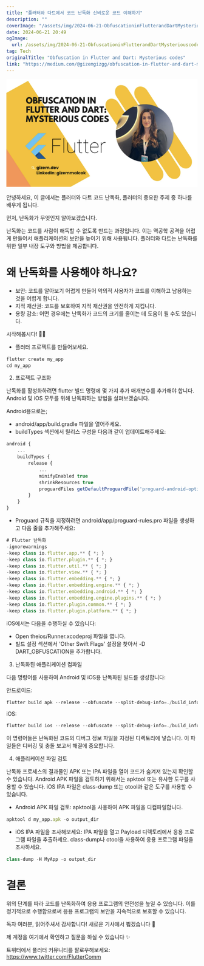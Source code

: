 ```yaml
---
title: "플러터와 다트에서 코드 난독화 신비로운 코드 이해하기"
description: ""
coverImage: "/assets/img/2024-06-21-ObfuscationinFlutterandDartMysteriouscodes_0.png"
date: 2024-06-21 20:49
ogImage: 
  url: /assets/img/2024-06-21-ObfuscationinFlutterandDartMysteriouscodes_0.png
tag: Tech
originalTitle: "Obfuscation in Flutter and Dart: Mysterious codes"
link: "https://medium.com/@gizemgizgg/obfuscation-in-flutter-and-dart-mysterious-codes-64d91f0fad10"
---
```



![image](/assets/img/2024-06-21-ObfuscationinFlutterandDartMysteriouscodes_0.png)

안녕하세요, 이 글에서는 플러터와 다트 코드 난독화, 플러터의 중요한 주제 중 하나를 배우게 됩니다.

먼저, 난독화가 무엇인지 알아보겠습니다.

난독화는 코드를 사람이 해독할 수 없도록 만드는 과정입니다. 이는 역공학 공격을 어렵게 만들어서 애플리케이션의 보안을 높이기 위해 사용됩니다. 플러터와 다트는 난독화를 위한 일부 내장 도구와 방법을 제공합니다.

<div class="content-ad"></div>

# 왜 난독화를 사용해야 하나요?

- 보안: 코드를 알아보기 어렵게 만들어 악의적 사용자가 코드를 이해하고 남용하는 것을 어렵게 합니다.
- 지적 재산권: 코드를 보호하여 지적 재산권을 안전하게 지킵니다.
- 용량 감소: 어떤 경우에는 난독화가 코드의 크기를 줄이는 데 도움이 될 수도 있습니다.

시작해봅시다! 🥷🏻

- 플러터 프로젝트를 만들어보세요.

<div class="content-ad"></div>


```js
flutter create my_app
cd my_app
```

2. 프로젝트 구조화

난독화를 활성화하려면 flutter 빌드 명령에 몇 가지 추가 매개변수를 추가해야 합니다. Android 및 iOS 모두를 위해 난독화하는 방법을 살펴보겠습니다.

Android용으로는;


<div class="content-ad"></div>

- android/app/build.gradle 파일을 열어주세요.
- buildTypes 섹션에서 릴리스 구성을 다음과 같이 업데이트해주세요:

```js
android {
    ...
    buildTypes {
        release {
            ...
            minifyEnabled true
            shrinkResources true
            proguardFiles getDefaultProguardFile('proguard-android-optimize.txt'), 'proguard-rules.pro'
        }
    }
}
```

- Proguard 규칙을 지정하려면 android/app/proguard-rules.pro 파일을 생성하고 다음 줄을 추가해주세요:

```js
# Flutter 난독화
-ignorewarnings
-keep class io.flutter.app.** { *; }
-keep class io.flutter.plugin.** { *; }
-keep class io.flutter.util.** { *; }
-keep class io.flutter.view.** { *; }
-keep class io.flutter.embedding.** { *; }
-keep class io.flutter.embedding.engine.** { *; }
-keep class io.flutter.embedding.android.** { *; }
-keep class io.flutter.embedding.engine.plugins.** { *; }
-keep class io.flutter.plugin.common.** { *; }
-keep class io.flutter.plugin.platform.** { *; }
```

<div class="content-ad"></div>

iOS에서는 다음을 수행하실 수 있습니다:

- Open theios/Runner.xcodeproj 파일을 엽니다.
- 빌드 설정 섹션에서 'Other Swift Flags' 설정을 찾아서 -D DART_OBFUSCATION을 추가합니다.

3. 난독화된 애플리케이션 컴파일

다음 명령어를 사용하여 Android 및 iOS용 난독화된 빌드를 생성합니다:

<div class="content-ad"></div>

안드로이드:

```js
flutter build apk --release --obfuscate --split-debug-info=./build_info
```

iOS:

```js
flutter build ios --release --obfuscate --split-debug-info=./build_info
```

<div class="content-ad"></div>

이 명령어들은 난독화된 코드의 디버그 정보 파일을 지정된 디렉토리에 넣습니다. 이 파일들은 디버깅 및 충돌 보고서 해결에 중요합니다.

4. 애플리케이션 파일 검토

난독화 프로세스의 결과물인 APK 또는 IPA 파일을 열어 코드가 숨겨져 있는지 확인할 수 있습니다. Android APK 파일을 검토하기 위해서는 apktool 또는 유사한 도구를 사용할 수 있습니다. iOS IPA 파일은 class-dump 또는 otool과 같은 도구를 사용할 수 있습니다.

- Android APK 파일 검토:
apktool을 사용하여 APK 파일을 디컴파일합니다.

<div class="content-ad"></div>

```js
apktool d my_app.apk -o output_dir
```

- iOS IPA 파일을 조사해보세요:
IPA 파일을 열고 Payload 디렉토리에서 응용 프로그램 파일을 추출하세요. class-dump나 otool을 사용하여 응용 프로그램 파일을 조사하세요.

```js
class-dump -H MyApp -o output_dir
```

# 결론

<div class="content-ad"></div>

위의 단계를 따라 코드를 난독화하여 응용 프로그램의 안전성을 높일 수 있습니다. 이를 정기적으로 수행함으로써 응용 프로그램의 보안을 지속적으로 보호할 수 있습니다.

독자 여러분, 읽어주셔서 감사합니다!
새로운 기사에서 뵙겠습니다 💙

제 계정을 여기에서 확인하고 질문을 하실 수 있습니다 ✨

트위터에서 플러터 커뮤니티를 팔로우해보세요:
https://www.twitter.com/FlutterComm